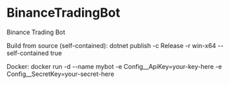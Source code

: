 # BinanceTradingBot
Binance Trading Bot

Build from source (self-contained):
dotnet publish -c Release -r win-x64 --self-contained true

Docker:
docker run -d --name mybot -e Config__ApiKey=your-key-here -e Config__SecretKey=your-secret-here